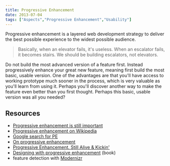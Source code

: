 ```yaml
---
title: Progressive Enhancement
date: 2013-07-04
tags: ["Aspects","Progressive Enhancement","Usability"]
---
```


Progressive enhancement is a layered web development strategy to deliver the best possible experience to the widest possible audience.

> Basically, when an elevator fails, it's useless. When an escalator fails, it becomes stairs. We should be building escalators, not elevators.

Do not build the most advanced version of a feature first. Instead progressively enhance your great new feature, meaning first build the most basic, usable version. One of the advantages are that you'll have access to working prototype much sooner in the process, which is very valuable as you'll learn from using it. Perhaps you'll discover another way to make the feature even better than you first thought. Perhaps this basic, usable version was all you needed?

## Resources

- [Progressive enhancement is still important](http://jakearchibald.com/2013/progressive-enhancement-still-important/)
- [Progressive enhancement on Wikipedia](http://en.wikipedia.org/wiki/Progressive_enhancement)
- [Google search for PE](https://www.google.com/search?q=progressive+enhancement)
- [On progressive enhancement](http://bradfrostweb.com/blog/post/on-progressive-enhancement/)
- [Progressive Enhancement. Still Alive & Kickin'](http://danielmall.com/articles/progressive-enhancement/)
- [Designing with progressive enhancement](http://filamentgroup.com/dwpe/) (book)
- feature detection with [Modernizr](http://modernizr.com/)
